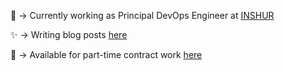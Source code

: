 🚀 -> Currently working as Principal DevOps Engineer at [INSHUR](https://inshur.com)

✨ -> Writing blog posts [here](https://roobert.github.io)

🌱 -> Available for part-time contract work [here](email://roobert@gmail.com)
